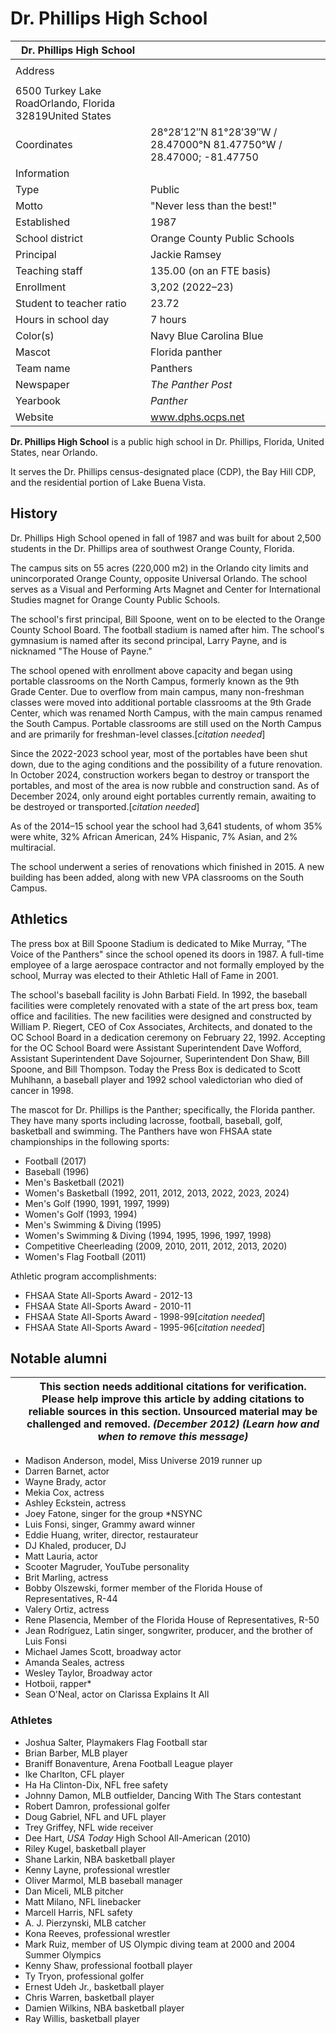 # Dr. Phillips High School

| Dr. Phillips High School | |
| --- | --- |
|  | |
| Address | |
|  | |
| 6500 Turkey Lake RoadOrlando, Florida 32819United States | |
| Coordinates | 28°28′12″N 81°28′39″W﻿ / ﻿28\.47000°N 81\.47750°W﻿ / 28\.47000; -81\.47750 |
| Information | |
| Type | Public |
| Motto | "Never less than the best!" |
| Established | 1987 |
| School district | Orange County Public Schools |
| Principal | Jackie Ramsey |
| Teaching staff | 135\.00 (on an FTE basis) |
| Enrollment | 3,202 (2022–23\) |
| Student to teacher ratio | 23\.72 |
| Hours in school day | 7 hours |
| Color(s) | Navy Blue  Carolina Blue |
| Mascot | Florida panther |
| Team name | Panthers |
| Newspaper | *The Panther Post* |
| Yearbook | *Panther* |
| Website | www.dphs.ocps.net |

**Dr. Phillips High School** is a public high school in Dr. Phillips, Florida, United States, near Orlando.

It serves the Dr. Phillips census-designated place (CDP), the Bay Hill CDP, and the residential portion of Lake Buena Vista.

History
-------

Dr. Phillips High School opened in fall of 1987 and was built for about 2,500 students in the Dr. Phillips area of southwest Orange County, Florida.

The campus sits on 55 acres (220,000 m2) in the Orlando city limits and unincorporated Orange County, opposite Universal Orlando. The school serves as a Visual and Performing Arts Magnet and Center for International Studies magnet for Orange County Public Schools.

The school's first principal, Bill Spoone, went on to be elected to the Orange County School Board. The football stadium is named after him. The school's gymnasium is named after its second principal, Larry Payne, and is nicknamed "The House of Payne."

The school opened with enrollment above capacity and began using portable classrooms on the North Campus, formerly known as the 9th Grade Center. Due to overflow from main campus, many non-freshman classes were moved into additional portable classrooms at the 9th Grade Center, which was renamed North Campus, with the main campus renamed the South Campus. Portable classrooms are still used on the North Campus and are primarily for freshman-level classes.\[*citation needed*]

Since the 2022-2023 school year, most of the portables have been shut down, due to the aging conditions and the possibility of a future renovation. In October 2024, construction workers began to destroy or transport the portables, and most of the area is now rubble and construction sand. As of December 2024, only around eight portables currently remain, awaiting to be destroyed or transported.\[*citation needed*]

As of the 2014–15 school year the school had 3,641 students, of whom 35% were white, 32% African American, 24% Hispanic, 7% Asian, and 2% multiracial.

The school underwent a series of renovations which finished in 2015\. A new building has been added, along with new VPA classrooms on the South Campus.

Athletics
---------

The press box at Bill Spoone Stadium is dedicated to Mike Murray, "The Voice of the Panthers" since the school opened its doors in 1987\. A full-time employee of a large aerospace contractor and not formally employed by the school, Murray was elected to their Athletic Hall of Fame in 2001\.

The school's baseball facility is John Barbati Field. In 1992, the baseball facilities were completely renovated with a state of the art press box, team office and facilities. The new facilities were designed and constructed by William P. Riegert, CEO of Cox Associates, Architects, and donated to the OC School Board in a dedication ceremony on February 22, 1992\. Accepting for the OC School Board were Assistant Superintendent Dave Wofford, Assistant Superintendent Dave Sojourner, Superintendent Don Shaw, Bill Spoone, and Bill Thompson. Today the Press Box is dedicated to Scott Muhlhann, a baseball player and 1992 school valedictorian who died of cancer in 1998\.

The mascot for Dr. Phillips is the Panther; specifically, the Florida panther. They have many sports including lacrosse, football, baseball, golf, basketball and swimming. The Panthers have won FHSAA state championships in the following sports:

* Football (2017\)
* Baseball (1996\)
* Men's Basketball (2021\)
* Women's Basketball (1992, 2011, 2012, 2013, 2022, 2023, 2024\)
* Men's Golf (1990, 1991, 1997, 1999\)
* Women's Golf (1993, 1994\)
* Men's Swimming \& Diving (1995\)
* Women's Swimming \& Diving (1994, 1995, 1996, 1997, 1998\)
* Competitive Cheerleading (2009, 2010, 2011, 2012, 2013, 2020\)
* Women's Flag Football (2011\)

Athletic program accomplishments:

* FHSAA State All-Sports Award - 2012-13
* FHSAA State All-Sports Award - 2010-11
* FHSAA State All-Sports Award - 1998-99\[*citation needed*]
* FHSAA State All-Sports Award - 1995-96\[*citation needed*]

Notable alumni
--------------

|  | This section **needs additional citations for verification**. Please help improve this article by adding citations to reliable sources in this section. Unsourced material may be challenged and removed. *(December 2012)* *(Learn how and when to remove this message)* |
| --- | --- |

* Madison Anderson, model, Miss Universe 2019 runner up
* Darren Barnet, actor
* Wayne Brady, actor
* Mekia Cox, actress
* Ashley Eckstein, actress
* Joey Fatone, singer for the group \*NSYNC
* Luis Fonsi, singer, Grammy award winner
* Eddie Huang, writer, director, restaurateur
* DJ Khaled, producer, DJ
* Matt Lauria, actor
* Scooter Magruder, YouTube personality
* Brit Marling, actress
* Bobby Olszewski, former member of the Florida House of Representatives, R-44
* Valery Ortiz, actress
* Rene Plasencia, Member of the Florida House of Representatives, R-50 
* Jean Rodríguez, Latin singer, songwriter, producer, and the brother of Luis Fonsi
* Michael James Scott, broadway actor
* Amanda Seales, actress
* Wesley Taylor, Broadway actor
* Hotboii, rapper\*
* Sean O'Neal, actor on Clarissa Explains It All

### Athletes

* Joshua Salter, Playmakers Flag Football star
* Brian Barber, MLB player
* Braniff Bonaventure, Arena Football League player
* Ike Charlton, CFL player
* Ha Ha Clinton-Dix, NFL free safety
* Johnny Damon, MLB outfielder, Dancing With The Stars contestant
* Robert Damron, professional golfer
* Doug Gabriel, NFL and UFL player
* Trey Griffey, NFL wide receiver
* Dee Hart, *USA Today* High School All-American (2010\)
* Riley Kugel, basketball player
* Shane Larkin, NBA basketball player
* Kenny Layne, professional wrestler
* Oliver Marmol, MLB baseball manager
* Dan Miceli, MLB pitcher
* Matt Milano, NFL linebacker
* Marcell Harris, NFL safety
* A. J. Pierzynski, MLB catcher
* Kona Reeves, professional wrestler
* Mark Ruiz, member of US Olympic diving team at 2000 and 2004 Summer Olympics
* Kenny Shaw, professional football player
* Ty Tryon, professional golfer
* Ernest Udeh Jr., basketball player
* Chris Warren, basketball player
* Damien Wilkins, NBA basketball player
* Ray Willis, basketball player